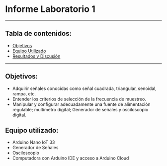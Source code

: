 # Informe Laboratorio 1
 __________________________________________________________________________________________________
## Tabla de contenidos:
- [Objetivos](#Objetivos)
- [Equipo Utilizado](#EquipoUtilizado)
- [Resultados y Discusión](#ResultadosDiscusion)
___________________________________________________________________________________________________

## Objetivos:
- Adquirir señales conocidas como señal cuadrada, triangular, senoidal, rampa, etc.
- Entender los criterios de selección de la frecuencia de muestreo.
- Manipular y configurar adecuadamente una fuente de alimentación regulable; multímetro digital; Generador de señales y osciloscopio digital.

## Equipo utilizado:
- Arduino Nano IoT 33
- Generador de Señales
- Osciloscopio
- Computadora con Arduino IDE y acceso a Arduino Cloud

